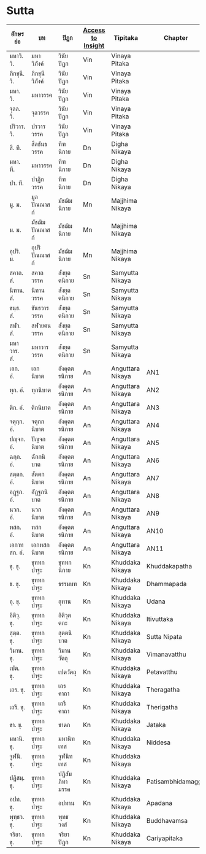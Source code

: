 # Sutta

| อักษรย่อ   | บท                              | ปิฏก    | [Access to Insight](https://www.accesstoinsight.org/tipitaka/) | Tipitaka | Chapter |
|----------|----------------------------------|--------|--------|--------|--------|
| มหาวิ. วิ. | มหาวิภังค์                          | วินัยปิฏก | Vin    | Vinaya Pitaka |
| ภิกขุนี. วิ. | ภิกขุนีวิภังค์                         | วินัยปิฏก | Vin    | Vinaya Pitaka |
| มหา. วิ. | มหาวรรค                         | วินัยปิฏก | Vin    | Vinaya Pitaka |
| จุลล. วิ. | จุลวรรค                         | วินัยปิฏก | Vin    | Vinaya Pitaka |
| ปริวาร. วิ. | ปรวารวรรค                         | วินัยปิฏก | Vin    | Vinaya Pitaka |
| สี. ที. | สีลขันธวรรค                         | ทีฑนิกาย | Dn | Digha Nikaya |
| มหา. ที. | มหาวรรค                         | ทีฑนิกาย | Dn | Digha Nikaya |
| ปา. ที. | ปาฏิกวรรค                         | ทีฑนิกาย | Dn | Digha Nikaya |
| มู. ม. | มูลปัณณาสก์                         | มัชฌิมนิกาย | Mn | Majjhima Nikaya |
| ม. ม. | มัชฌิมปัณณาสก์                         | มัชฌิมนิกาย | Mn | Majjhima Nikaya |
| อุปริ. ม. | อุปริปัณณาสก์                         | มัชฌิมนิกาย | Mn | Majjhima Nikaya |
| สคาถ. สํ. | สคาถวรรค                         | สังยุตตนิกาย | Sn | Samyutta Nikaya |
| นิทาน. สํ. | นิทานวรรค                         | สังยุตตนิกาย | Sn | Samyutta Nikaya |
| ขนฺธ. สํ. | ขันธวารวรรค                         | สังยุตตนิกาย | Sn | Samyutta Nikaya |
| สฬา. สํ. | สฬายตนวรรค                         | สังยุตตนิกาย | Sn | Samyutta Nikaya |
| มหาวาร. สํ. | มหาวารวรรค                         | สังยุตตนิกาย | Sn | Samyutta Nikaya |
| เอก. อํ. | เอกนิบาต                         | อังคุตตรนิกาย | An | Anguttara Nikaya | AN1 |
| ทุก. อํ. | ทุกนิบาต                         | อังคุตตรนิกาย | An | Anguttara Nikaya | AN2 |
| ติก. อํ. | ติกนิบาต                         | อังคุตตรนิกาย | An | Anguttara Nikaya | AN3 |
| จตุกฺก. อํ. | จตุกกนิบาต                         | อังคุตตรนิกาย | An | Anguttara Nikaya | AN4 |
| ปญฺจก. อํ. | ปัญจกนิบาต                         | อังคุตตรนิกาย | An | Anguttara Nikaya | AN5 |
| ฉกฺก. อํ. | ฉักกนิบาต                         | อังคุตตรนิกาย | An | Anguttara Nikaya | AN6 |
| สตฺตก. อํ. | สัตตกนิบาต                         | อังคุตตรนิกาย | An | Anguttara Nikaya | AN7 |
| อฏฺฐก. อํ. | อัฏฐกนิบาต                         | อังคุตตรนิกาย | An | Anguttara Nikaya | AN8 |
| นวก. อํ. | นวกนิบาต                         | อังคุตตรนิกาย | An | Anguttara Nikaya | AN9 |
| ทสก. อํ. | ทสกนิบาต                         | อังคุตตรนิกาย | An | Anguttara Nikaya | AN10 |
| เอกาทสก. อํ. | เอกทสกนิบาต                         | อังคุตตรนิกาย | An | Anguttara Nikaya | AN11 |
| ขุ. ขุ. | ขุททกปาฐะ                         | ขุททกนิกาย | Kn | Khuddaka Nikaya | Khuddakapatha |
| ธ. ขุ. | ขุททกปาฐะ                         | ธรรมบท | Kn | Khuddaka Nikaya | Dhammapada |
| อุ. ขุ. | ขุททกปาฐะ                         | อุทาน | Kn | Khuddaka Nikaya | Udana |
| อิติวุ. ขุ. | ขุททกปาฐะ                         | อิติวุตตกะ | Kn | Khuddaka Nikaya | Itivuttaka |
| สุตฺต. ขุ. | ขุททกปาฐะ                         | สุตตนิบาต | Kn | Khuddaka Nikaya | Sutta Nipata |
| วิมาน. ขุ. | ขุททกปาฐะ                         | วิมานวัตถุ | Kn | Khuddaka Nikaya | Vimanavatthu | 
| เปต. ขุ. | ขุททกปาฐะ                         | เปตวัตถุ | Kn | Khuddaka Nikaya | Petavatthu |
| เถร. ขุ. | ขุททกปาฐะ                         | เถรคาถา | Kn | Khuddaka Nikaya | Theragatha |
| เถรี. ขุ. | ขุททกปาฐะ                         | เถรีคาถา | Kn | Khuddaka Nikaya | Therigatha |
| ชา. ขุ. | ขุททกปาฐะ                         | ชาดก | Kn | Khuddaka Nikaya | Jataka |
| มหานิ. ขุ. | ขุททกปาฐะ                         | มหานิทเทส | Kn | Khuddaka Nikaya | Niddesa |
| จูฬนิ. ขุ. | ขุททกปาฐะ                         | จูฬนิทเทส | Kn | Khuddaka Nikaya |
| ปฏิสมฺ. ขุ. | ขุททกปาฐะ                         | ปฏิสัมภิทามรรค | Kn | Khuddaka Nikaya | Patisambhidamagga |
| อปท. ขุ. | ขุททกปาฐะ                         | อปทาน | Kn | Khuddaka Nikaya | Apadana |
| พุทฺธว. ขุ. | ขุททกปาฐะ                         | พุทธวงส์ | Kn | Khuddaka Nikaya | Buddhavamsa |
| จริยา. ขุ. | ขุททกปาฐะ                         | จริยาปิฎก | Kn | Khuddaka Nikaya | Cariyapitaka |


